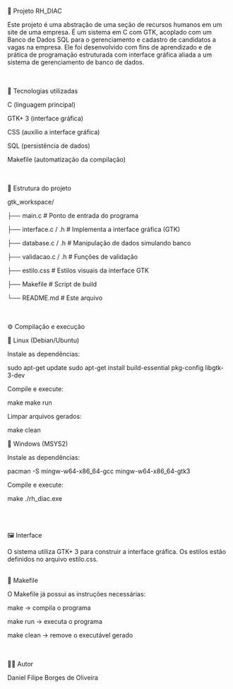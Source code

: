 📌 Projeto RH_DIAC

Este projeto é uma abstração de uma seção de recursos humanos em um site de uma empresa. É um sistema em C com GTK, acoplado com um Banco de Dados SQL para o gerenciamento e cadastro de candidatos a vagas na empresa.
Ele foi desenvolvido com fins de aprendizado e de prática de programação estruturada com interface gráfica aliada a um sistema de gerenciamento de banco de dados.  <br> <br> <br>

🚀 Tecnologias utilizadas

C (linguagem principal)

GTK+ 3 (interface gráfica)

CSS (auxílio a interface gráfica)

SQL (persistência de dados)

Makefile (automatização da compilação) <br> <br> <br>

📂 Estrutura do projeto

gtk_workspace/

├── main.c               # Ponto de entrada do programa

├── interface.c / .h     # Implementa a interface gráfica (GTK)

├── database.c / .h      # Manipulação de dados simulando banco

├── validacao.c / .h     # Funções de validação

├── estilo.css           # Estilos visuais da interface GTK

├── Makefile             # Script de build

└── README.md            # Este arquivo <br> <br> <br>

⚙️ Compilação e execução

🔹 Linux (Debian/Ubuntu)

Instale as dependências:

sudo apt-get update
sudo apt-get install build-essential pkg-config libgtk-3-dev

Compile e execute:

make
make run

Limpar arquivos gerados:

make clean

🔹 Windows (MSYS2)

Instale as dependências:

pacman -S mingw-w64-x86_64-gcc mingw-w64-x86_64-gtk3

Compile e execute:

make
./rh_diac.exe <br> <br> <br> <br>

🖼️ Interface

O sistema utiliza GTK+ 3 para construir a interface gráfica.
Os estilos estão definidos no arquivo estilo.css. <br> <br>
 
📖 Makefile

O Makefile já possui as instruções necessárias:

make → compila o programa

make run → executa o programa

make clean → remove o executável gerado <br> <br> <br>

👨‍💻 Autor

Daniel Filipe Borges de Oliveira

